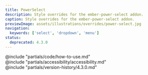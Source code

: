 ```yaml
---
title: PowerSelect
description: Style overrides for the ember-power-select addon.
caption: Style overrides for the ember-power-select addon.
previewImage: assets/illustrations/overrides/power-select.jpg
navigation:
  keywords: ['select', 'dropdown', 'menu']
status:
  deprecated: 4.3.0
---
```


<section data-tab="Code">
  @include "partials/code/how-to-use.md"
</section>

<section data-tab="Accessibility">
  @include "partials/accessibility/accessibility.md"
</section>

<section data-tab="Version history">
  @include "partials/version-history/4.3.0.md"
</section>